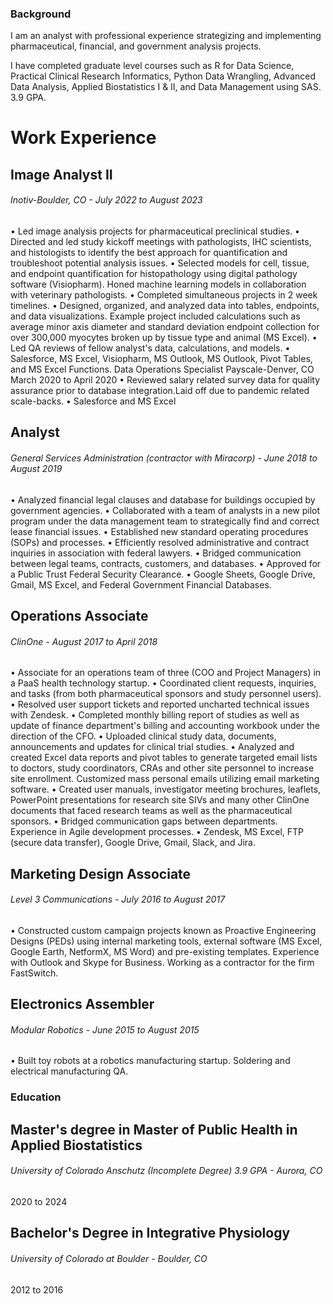 ### Background
I am an analyst with professional experience strategizing and implementing pharmaceutical, financial, and government analysis projects.

I have completed graduate level courses such as R for Data Science, Practical Clinical Research Informatics, Python Data Wrangling, Advanced Data Analysis, Applied Biostatistics I & II, and Data Management using SAS. 3.9 GPA.

# Work Experience 

## Image Analyst II
###### Inotiv-Boulder, CO - July 2022 to August 2023
• Led image analysis projects for pharmaceutical preclinical studies.
• Directed and led study kickoff meetings with pathologists, IHC scientists, and histologists to identify the best approach for quantification and troubleshoot potential analysis issues.
• Selected models for cell, tissue, and endpoint quantification for histopathology using digital pathology software (Visiopharm). Honed machine learning models in collaboration with veterinary pathologists.
• Completed simultaneous projects in 2 week timelines.
• Designed, organized, and analyzed data into tables, endpoints, and data visualizations. Example project included calculations such as average minor axis diameter and standard deviation endpoint collection for over 300,000 myocytes broken up by tissue type and animal (MS Excel).
• Led QA reviews of fellow analyst's data, calculations, and models.
• Salesforce, MS Excel, Visiopharm, MS Outlook, MS Outlook, Pivot Tables, and MS Excel Functions.
Data Operations Specialist
Payscale-Denver, CO March 2020 to April 2020
• Reviewed salary related survey data for quality assurance prior to database integration.Laid off due to pandemic related scale-backs.
• Salesforce and MS Excel

## Analyst
###### General Services Administration (contractor with Miracorp) - June 2018 to August 2019
• Analyzed financial legal clauses and database for buildings occupied by government agencies.
• Collaborated with a team of analysts in a new pilot program under the data management team to strategically find and correct lease financial issues.
• Established new standard operating procedures (SOPs) and processes.
• Efficiently resolved administrative and contract inquiries in association with federal lawyers. • Bridged communication between legal teams, contracts, customers, and databases.
• Approved for a Public Trust Federal Security Clearance.
• Google Sheets, Google Drive, Gmail, MS Excel, and Federal Government Financial Databases.
 
## Operations Associate
###### ClinOne - August 2017 to April 2018
• Associate for an operations team of three (COO and Project Managers) in a PaaS health technology startup.
• Coordinated client requests, inquiries, and tasks (from both pharmaceutical sponsors and study personnel users).
• Resolved user support tickets and reported uncharted technical issues with Zendesk.
• Completed monthly billing report of studies as well as update of finance department's billing and accounting workbook under the direction of the CFO.
• Uploaded clinical study data, documents, announcements and updates for clinical trial studies.
• Analyzed and created Excel data reports and pivot tables to generate targeted email lists to doctors, study coordinators, CRAs and other site personnel to increase site enrollment. Customized mass personal emails utilizing email marketing software.
• Created user manuals, investigator meeting brochures, leaflets, PowerPoint presentations for research site SIVs and many other ClinOne documents that faced research teams as well as the pharmaceutical sponsors.
• Bridged communication gaps between departments. Experience in Agile development processes. • Zendesk, MS Excel, FTP (secure data transfer), Google Drive, Gmail, Slack, and Jira.
## Marketing Design Associate
###### Level 3 Communications - July 2016 to August 2017
• Constructed custom campaign projects known as Proactive Engineering Designs (PEDs) using internal marketing tools, external software (MS Excel, Google Earth, NetformX, MS Word) and pre-existing templates. Experience with Outlook and Skype for Business. Working as a contractor for the firm FastSwitch.
## Electronics Assembler
###### Modular Robotics - June 2015 to August 2015
• Built toy robots at a robotics manufacturing startup. Soldering and electrical manufacturing QA.


### Education

## Master's degree in Master of Public Health in Applied Biostatistics
###### University of Colorado Anschutz (Incomplete Degree) 3.9 GPA - Aurora, CO
2020 to 2024
## Bachelor's Degree in Integrative Physiology
###### University of Colorado at Boulder - Boulder, CO
2012 to 2016

